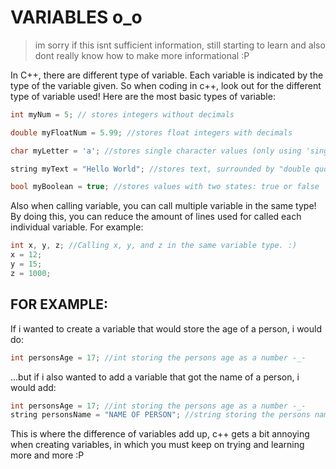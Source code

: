 # VARIABLES o_o
> im sorry if this isnt sufficient information, still starting to learn and also dont really know how
> to make more informational :P

In C++, there are different type of variable. Each variable is indicated by the type of the variable given. So when coding in c++, look out for the different type of variable used! Here are the most basic types of variable:
```cpp
int myNum = 5; // stores integers without decimals

double myFloatNum = 5.99; //stores float integers with decimals

char myLetter = 'a'; //stores single character values (only using 'single quotation')

string myText = "Hello World"; //stores text, surrounded by "double quotes"

bool myBoolean = true; //stores values with two states: true or false
```
Also when calling variable, you can call multiple variable in the same type! By doing this, you can reduce the amount of lines used for called each individual variable. For example:
```cpp
int x, y, z; //Calling x, y, and z in the same variable type. :)
x = 12;
y = 15;
z = 1000;
```

## FOR EXAMPLE:
If i wanted to create a variable that would store the age of a person, i would do:
```cpp
int personsAge = 17; //int storing the persons age as a number -_-
```
...but if i also wanted to add a variable that got the name of a person, i would add:
```cpp
int personsAge = 17; //int storing the persons age as a number -_-
string personsName = "NAME OF PERSON"; //string storing the persons name as text '~'
```
This is where the difference of variables add up, c++ gets a bit annoying when creating variables, in which you must keep on trying and learning more and more :P

